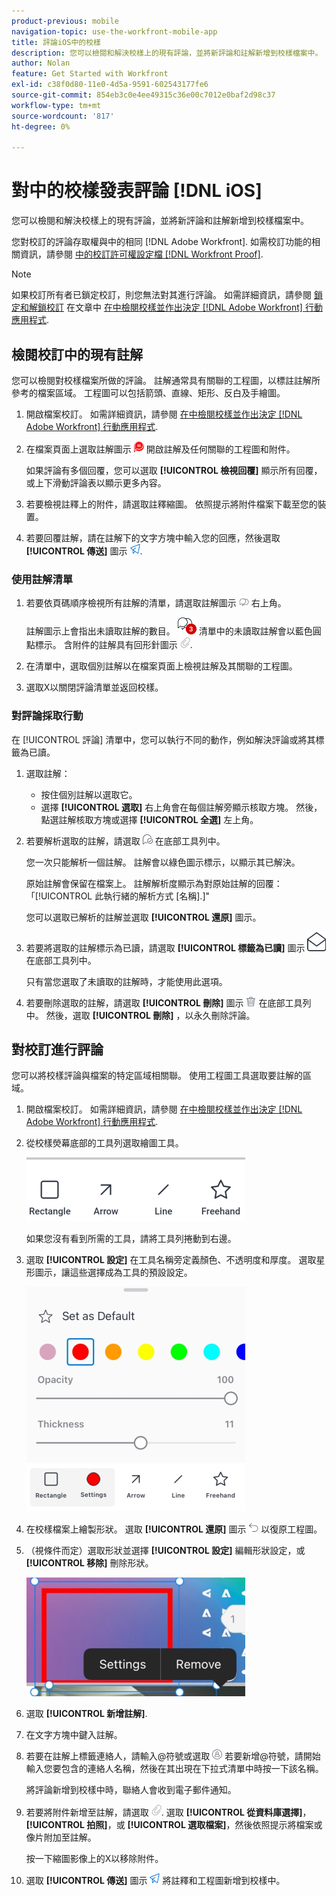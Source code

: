```yaml
---
product-previous: mobile
navigation-topic: use-the-workfront-mobile-app
title: 評論iOS中的校樣
description: 您可以檢閱和解決校樣上的現有評論，並將新評論和註解新增到校樣檔案中。
author: Nolan
feature: Get Started with Workfront
exl-id: c38f0d80-11e0-4d5a-9591-602543177fe6
source-git-commit: 854eb3c0e4ee49315c36e00c7012e0baf2d98c37
workflow-type: tm+mt
source-wordcount: '817'
ht-degree: 0%

---
```


# 對中的校樣發表評論 [!DNL iOS]

您可以檢閱和解決校樣上的現有評論，並將新評論和註解新增到校樣檔案中。

您對校訂的評論存取權與中的相同 [!DNL Adobe Workfront]. 如需校訂功能的相關資訊，請參閱 [中的校訂許可權設定檔 [!DNL Workfront Proof]](../../../workfront-proof/wp-acct-admin/account-settings/proof-perm-profiles-in-wp.md).

>[!NOTE]
>
>如果校訂所有者已鎖定校訂，則您無法對其進行評論。 如需詳細資訊，請參閱 [鎖定和解鎖校訂](../../../workfront-basics/mobile-apps/using-the-workfront-mobile-app/work-with-proofs-in-mobile-app.md#lock) 在文章中 [在中檢閱校樣並作出決定 [!DNL Adobe Workfront] 行動應用程式](../../../workfront-basics/mobile-apps/using-the-workfront-mobile-app/work-with-proofs-in-mobile-app.md).

## 檢閱校訂中的現有註解

您可以檢閱對校樣檔案所做的評論。 註解通常具有關聯的工程圖，以標註註解所參考的檔案區域。 工程圖可以包括箭頭、直線、矩形、反白及手繪圖。

1. 開啟檔案校訂。 如需詳細資訊，請參閱 [在中檢閱校樣並作出決定 [!DNL Adobe Workfront] 行動應用程式](../../../workfront-basics/mobile-apps/using-the-workfront-mobile-app/work-with-proofs-in-mobile-app.md).
1. 在檔案頁面上選取註解圖示 ![檔案上的註解圖示](assets/mobile-comment-icon-on-proofdoc-30x34.png) 開啟註解及任何關聯的工程圖和附件。

   如果評論有多個回覆，您可以選取 **[!UICONTROL 檢視回覆]** 顯示所有回覆，或上下滑動評論表以顯示更多內容。

1. 若要檢視註釋上的附件，請選取註釋縮圖。 依照提示將附件檔案下載至您的裝置。
1. 若要回覆註解，請在註解下的文字方塊中輸入您的回應，然後選取 **[!UICONTROL 傳送]** 圖示 ![傳送圖示](assets/mobile-send-icon-25x26.png).

### 使用註解清單

1. 若要依頁碼順序檢視所有註解的清單，請選取註解圖示 ![「註解」圖示](assets/mobile-comment-icon-30x25.png) 右上角。

   註解圖示上會指出未讀取註解的數目。 ![未讀評論數](assets/mobile-unread-comments-icon-30x27.png) 清單中的未讀取註解會以藍色圓點標示。 含附件的註解具有回形針圖示 ![[!UICONTROL 附件] 圖示](assets/mobile-paper-clip-icon.png).

1. 在清單中，選取個別註解以在檔案頁面上檢視註解及其關聯的工程圖。
1. 選取X以關閉評論清單並返回校樣。

### 對評論採取行動

在 [!UICONTROL 評論] 清單中，您可以執行不同的動作，例如解決評論或將其標籤為已讀。

1. 選取註解：

   * 按住個別註解以選取它。
   * 選擇 **[!UICONTROL 選取]** 右上角會在每個註解旁顯示核取方塊。 然後，點選註解核取方塊或選擇 **[!UICONTROL 全選]** 左上角。

1. 若要解析選取的註解，請選取 ![[!UICONTROL 解析評論] 圖示](assets/mobile-resolvecomment-icon-30x30.png) 在底部工具列中。

   您一次只能解析一個註解。 註解會以綠色圖示標示，以顯示其已解決。

   原始註解會保留在檔案上。 註解解析度顯示為對原始註解的回覆：「[!UICONTROL 此執行緒的解析方式 [名稱].]&quot;

   您可以選取已解析的註解並選取 **[!UICONTROL 還原]** 圖示。

1. 若要將選取的註解標示為已讀，請選取 **[!UICONTROL 標籤為已讀]** 圖示 ![標籤為已讀](assets/mobile-markread-icon-30x31.png) 在底部工具列中。

   只有當您選取了未讀取的註解時，才能使用此選項。

1. 若要刪除選取的註解，請選取 **[!UICONTROL 刪除]** 圖示 ![](assets/delete-30x28.png) 在底部工具列中。 然後，選取 **[!UICONTROL 刪除]** ，以永久刪除評論。

## 對校訂進行評論

您可以將校樣評論與檔案的特定區域相關聯。 使用工程圖工具選取要註解的區域。

1. 開啟檔案校訂。 如需詳細資訊，請參閱 [在中檢閱校樣並作出決定 [!DNL Adobe Workfront] 行動應用程式](../../../workfront-basics/mobile-apps/using-the-workfront-mobile-app/work-with-proofs-in-mobile-app.md).
1. 從校樣熒幕底部的工具列選取繪圖工具。

   ![校訂評論工具列](assets/android-proof-comment-toolbar-350x102.png)

   如果您沒有看到所需的工具，請將工具列捲動到右邊。

1. 選取 **[!UICONTROL 設定]** 在工具名稱旁定義顏色、不透明度和厚度。 選取星形圖示，讓這些選擇成為工具的預設設定。

   ![繪圖工具設定](assets/ios-drawingtoolsettings-350x359.png)

1. 在校樣檔案上繪製形狀。 選取 **[!UICONTROL 還原]** 圖示 ![還原](assets/android-undo-icon-30x31.png) 以復原工程圖。
1. （視條件而定）選取形狀並選擇 **[!UICONTROL 設定]** 編輯形狀設定，或 **[!UICONTROL 移除]** 刪除形狀。

   ![「工程圖」選單](assets/ios-drawing-settingsremove-350x190.png)

1. 選取 **[!UICONTROL 新增註解]**.
1. 在文字方塊中鍵入註解。
1. 若要在註解上標籤連絡人，請輸入@符號或選取 ![[!UICONTROL 標籤連絡人]](assets/mobile-tag-user-icon.png) 若要新增@符號，請開始輸入您要包含的連絡人名稱，然後在其出現在下拉式清單中時按一下該名稱。

   將評論新增到校樣中時，聯絡人會收到電子郵件通知。

1. 若要將附件新增至註解，請選取 ![[!UICONTROL 附件] 圖示](assets/mobile-paper-clip-icon.png). 選取 **[!UICONTROL 從資料庫選擇]**， **[!UICONTROL 拍照]**，或 **[!UICONTROL 選取檔案]**，然後依照提示將檔案或像片附加至註解。

   按一下縮圖影像上的X以移除附件。

1. 選取 **[!UICONTROL 傳送]** 圖示 ![傳送圖示](assets/mobile-send-icon-25x26.png) 將註釋和工程圖新增到校樣中。
